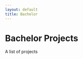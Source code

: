 ```yaml
---
layout: default
title: Bachelor
---
```

<link rel="stylesheet" href="{{ site.baseurl }}/stylesheets/core.css" media="screen">

# Bachelor Projects
A list of projects
